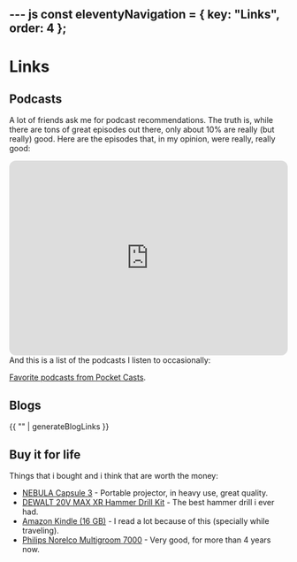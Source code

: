 --- js
const eleventyNavigation = {
    key: "Links",
    order: 4
};
---
# Links
## Podcasts
A lot of friends ask me for podcast recommendations. The truth is, while there are tons of great episodes out there, only about 10% are really (but really) good. Here are the episodes that, in my opinion, were really, really good:

<iframe style="border-radius:12px" src="https://open.spotify.com/embed/playlist/5fy1SlEcNJPTcR0s0jF14x?utm_source=generator" width="100%" height="352" frameBorder="0" allowfullscreen="" allow="autoplay; clipboard-write; encrypted-media; fullscreen; picture-in-picture" loading="lazy"></iframe>
And this is a list of the podcasts I listen to occasionally:

[Favorite podcasts from Pocket Casts](https://lists.pocketcasts.com/bb919c4c-48cb-48eb-b743-7ce5f4652233).
<!-- 
## Other Things
For years, I tried to organize my favorite movies, books, and other things I liked into a single database like Notion or Obsidian. It eventually became a huge time-consuming burden, so I decided to simplify things:

- Books on [Goodreads](https://www.goodreads.com/user/show/103722180-yonatan-lourie)
- TV shows on [IMDb](https://www.imdb.com/user/ur88119677/ratings/)
- Music on [Spotify](https://open.spotify.com/user/224udkuetwxsiqba7n4tums6q?si=_RD2kBO8QlSUYLfjBLjBEQ&nd=1)

In the last 20 years, i feel like the internet made the humanity too similar (for example, an interesting about the diversity of our opinions as society - [Comparing the diversity of information by word-of-mouth vs.
web spread](https://arxiv.org/pdf/1605.01378)).
That's probably due to the PageRank algorithm of google, SEO stuff, GenAI shitty content, etc...
The current best solution is to use diverse search engine (an [awesome article](https://vickiboykis.com/2024/04/25/how-i-search-in-2024/) by Vicki Boykis), or to follow the right people in twitter, but for myself, im saving the best content that ive encounter in [Links](/quality-content). -->

## Blogs
{{ "" | generateBlogLinks }}





## Buy it for life
Things that i bought and i think that are worth the money:
- [NEBULA Capsule 3](https://amzn.to/3CSE32p) - Portable projector, in heavy use, great quality.
- [DEWALT 20V MAX XR Hammer Drill Kit](https://amzn.to/4gKbstO) - The best hammer drill i ever had.
- [Amazon Kindle (16 GB)](https://amzn.to/4i0BwlB) - I read a lot because of this (specially while traveling).
- [Philips Norelco Multigroom 7000](https://amzn.to/42XV1qT) - Very good, for more than 4 years now.

